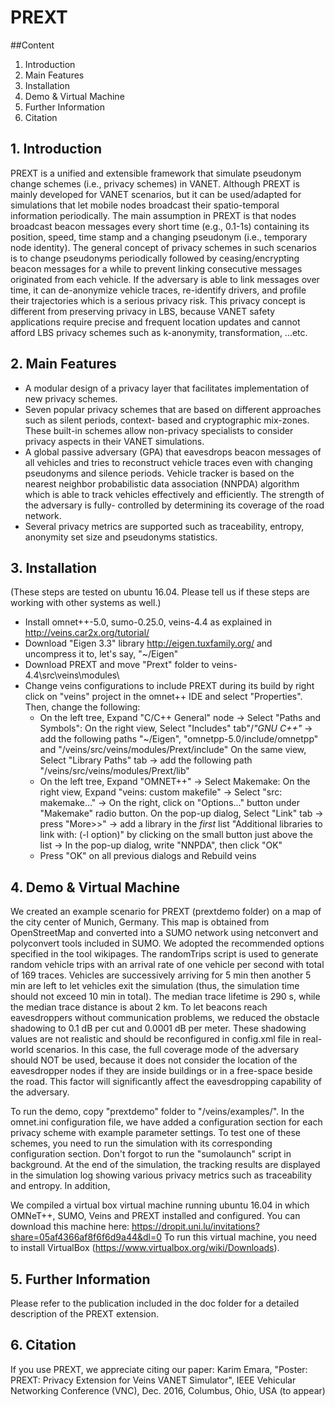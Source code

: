 # PREXT

##Content
1. Introduction
2. Main Features
3. Installation 
4. Demo & Virtual Machine
5. Further Information
6. Citation  

## 1. Introduction
PREXT is a unified and extensible framework that simulate pseudonym change schemes (i.e., privacy schemes) in VANET. Although PREXT is mainly developed for VANET scenarios, but it can be used/adapted for simulations that let mobile nodes broadcast their spatio-temporal information periodically. The main assumption in PREXT is that nodes broadcast beacon messages every short time (e.g., 0.1-1s) containing its position, speed, time stamp and a changing pseudonym (i.e., temporary node identity). The general concept of privacy schemes in such scenarios is to change pseudonyms periodically followed by ceasing/encrypting beacon messages for a while to prevent linking consecutive messages originated from each vehicle. If the adversary is able to link messages over time, it can de-anonymize vehicle traces, re-identify drivers, and profile their trajectories which is a serious privacy risk. This privacy concept is different from preserving privacy in LBS, because VANET safety applications require precise and frequent location updates and cannot afford LBS privacy schemes such as k-anonymity, transformation, ...etc. 

## 2. Main Features
- A modular design of a privacy layer that facilitates implementation of new privacy schemes.
- Seven popular privacy schemes that are based on different approaches such as silent periods, context- based and cryptographic mix-zones. These built-in schemes allow non-privacy specialists to consider privacy aspects in their VANET simulations.
- A global passive adversary (GPA) that eavesdrops beacon messages of all vehicles and tries to reconstruct vehicle traces even with changing pseudonyms and silence periods. Vehicle tracker is based on the nearest neighbor probabilistic data association (NNPDA) algorithm which is able to track vehicles effectively and efficiently. The strength of the adversary is fully- controlled by determining its coverage of the road network.
- Several privacy metrics are supported such as traceability, entropy, anonymity set size and pseudonyms statistics.

## 3. Installation 
(These steps are tested on ubuntu 16.04. Please tell us if these steps are working with other systems as well.)
- Install omnet++-5.0, sumo-0.25.0, veins-4.4 as explained in http://veins.car2x.org/tutorial/
- Download "Eigen 3.3" library http://eigen.tuxfamily.org/  and uncompress it to, let's say, "~/Eigen"
- Download PREXT and move "Prext" folder to veins-4.4\src\veins\modules\
- Change veins configurations to include PREXT during its build by right click on "veins" project in the omnet++ IDE and select "Properties". Then, change the following:
     - On the left tree, Expand "C/C++ General" node -> Select "Paths and Symbols":
          On the right view, Select "Includes" tab"/*"GNU C++"* ->  add the following paths "~/Eigen", "omnetpp-5.0/include/omnetpp" and "/veins/src/veins/modules/Prext/include"
          On the same view, Select "Library Paths" tab -> add the following path "/veins/src/veins/modules/Prext/lib"
     - On the left tree, Expand "OMNET++" -> Select Makemake:
          On the right view, Expand "veins: custom makefile" -> Select "src: makemake..." -> On the right, click on "Options..." button under "Makemake" radio button. 
          On the pop-up dialog, Select "Link" tab -> press "More>>" -> add a library in the *first* list "Additional libraries to link with: (-l option)" by clicking on the small button just above the list -> In the pop-up dialog, write "NNPDA", then click "OK"
     - Press "OK" on all previous dialogs and Rebuild veins

## 4. Demo & Virtual Machine
We created an example scenario for PREXT (prextdemo folder) on a map of the city center of Munich, Germany. This map is obtained from OpenStreetMap and converted into a SUMO network using netconvert and polyconvert tools included in SUMO. We adopted the recommended options specified  in the tool wikipages. The randomTrips script is used to generate random vehicle trips with an arrival rate of one vehicle per second with total of 169 traces. Vehicles are successively arriving for 5 min then another 5 min are left to let vehicles exit the simulation (thus, the simulation time should not exceed 10 min in total). The median trace lifetime is 290 s, while the median trace distance is about  2 km. To  let beacons reach eavesdroppers without communication problems, we reduced the obstacle shadowing to 0.1 dB per cut and 0.0001 dB per meter. These shadowing values are not realistic and should be reconfigured in config.xml file in real-world scenarios. In this case, the full coverage mode of the adversary should NOT be used, because it does not consider the location of the eavesdropper nodes if they are inside buildings or in a free-space beside the road. This factor will significantly affect the eavesdropping capability of the adversary.
  
To run the demo, copy "prextdemo" folder to "/veins/examples/". In the omnet.ini configuration file, we have added a configuration section for each privacy scheme with example parameter settings. To test one of these schemes, you need to run the simulation with its corresponding configuration section. Don't forgot to run the "sumolaunch" script in background. At the end of the simulation, the tracking results are displayed in the simulation log showing various privacy metrics such as traceability and entropy. In addition, 

We compiled a virtual box virtual machine running ubuntu 16.04 in which OMNeT++, SUMO, Veins and PREXT installed and configured. You can download this machine here: https://dropit.uni.lu/invitations?share=05af4366af8f6f6d9a44&dl=0
To run this virtual machine, you need to install VirtualBox (https://www.virtualbox.org/wiki/Downloads). 

## 5. Further Information
Please refer to the publication included in the doc folder for a detailed description of the PREXT extension.

## 6. Citation
If you use PREXT, we appreciate citing our paper:
Karim Emara, "Poster: PREXT: Privacy Extension for Veins VANET Simulator", IEEE Vehicular Networking Conference (VNC), Dec. 2016, Columbus, Ohio, USA (to appear)
